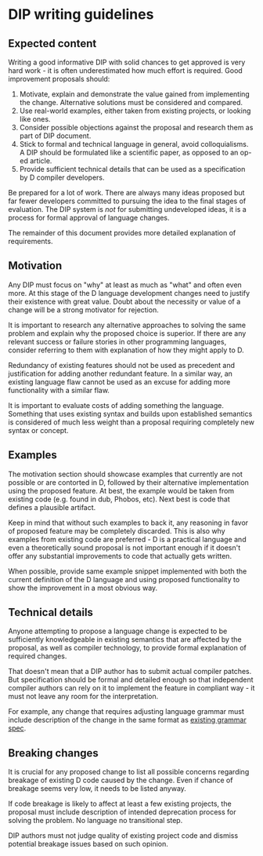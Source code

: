 # DIP writing guidelines

## Expected content

Writing a good informative DIP with solid chances to get approved is very
hard work - it is often underestimated how much effort is required. Good
improvement proposals should:

1. Motivate, explain and demonstrate the value gained from implementing
   the change. Alternative solutions must be considered and compared.
2. Use real-world examples, either taken from existing projects, or looking
   like ones.
3. Consider possible objections against the proposal and research them
   as part of DIP document.
4. Stick to formal and technical language in general, avoid colloquialisms. A
   DIP should be formulated like a scientific paper, as opposed to an op-ed
   article.
5. Provide sufficient technical details that can be used as a specification
   by D compiler developers.

Be prepared for a lot of work. There are always many ideas proposed but
far fewer developers committed to pursuing the idea to the final stages of
evaluation. The DIP system is _not_ for submitting undeveloped ideas, it is
a process for formal approval of language changes.

The remainder of this document provides more detailed explanation of requirements.

## Motivation

Any DIP must focus on "why" at least as much as "what" and often even more.
At this stage of the D language development changes need to justify their
existence with great value. Doubt about the necessity or value of a
change will be a strong motivator for rejection.

It is important to research any alternative approaches to solving the same
problem and explain why the proposed choice is superior. If there are any
relevant success or failure stories in other programming languages,
consider referring to them with explanation of how they might apply to D.

Redundancy of existing features should not be used as precedent and
justification for adding another redundant feature. In a similar way, an
existing language flaw cannot be used as an excuse for adding more
functionality with a similar flaw.

It is important to evaluate costs of adding something the language. Something
that uses existing syntax and builds upon established semantics is considered
of much less weight than a proposal requiring completely new syntax or
concept.

## Examples

The motivation section should showcase examples that currently are not
possible or are contorted in D, followed by their alternative implementation
using the proposed feature. At best, the example would be taken from existing
code (e.g. found in dub, Phobos, etc). Next best is code that defines a
plausible artifact.

Keep in mind that without such examples to back it, any reasoning in favor of
proposed feature may be completely discarded. This is also why examples from
existing code are preferred - D is a practical language and even a theoretically
sound proposal is not important enough if it doesn't offer any substantial
improvements to code that actually gets written.

When possible, provide same example snippet implemented with both the current
definition of the D language and using proposed functionality to show the
improvement in a most obvious way.

## Technical details

Anyone attempting to propose a language change is expected to be sufficiently
knowledgeable in existing semantics that are affected by the proposal, as
well as compiler technology, to provide formal explanation of required changes.

That doesn't mean that a DIP author has to submit actual compiler patches. But
specification should be formal and detailed enough so that independent compiler
authors can rely on it to implement the feature in compliant way - it must not
leave any room for the interpretation.

For example, any change that requires adjusting language grammar must include
description of the change in the same format as [existing grammar
spec](https://dlang.org/spec/grammar.html).

## Breaking changes

It is crucial for any proposed change to list all possible concerns regarding
breakage of existing D code caused by the change. Even if chance of breakage
seems very low, it needs to be listed anyway.

If code breakage is likely to affect at least a few existing projects, the
proposal must include description of intended deprecation process for solving
the problem. No language
no transitional step.

DIP authors must not judge quality of existing project code and dismiss
potential breakage issues based on such opinion.
